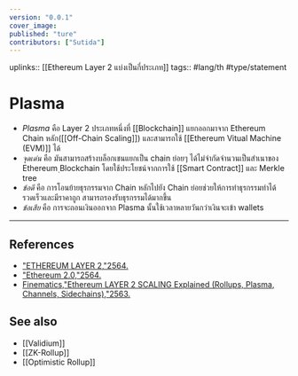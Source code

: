 ```yaml
---
version: "0.0.1"
cover_image:
published: "ture"
contributors: ["Sutida"]
---
```

uplinks:: [[Ethereum Layer 2 แบ่งเป็นกี่ประเภท]]
tags:: #lang/th #type/statement

# Plasma
- *Plasma*  คือ Layer 2 ประเภทหนึ่งที่ [[Blockchain]] แยกออกมาจาก Ethereum Chain หลัก([[Off-Chain Scaling]]) และสามารถใช้ [[Ethereum Vitual Machine (EVM)]] ได้
- *จุดเด่น* คือ มันสามารถสร้างบล็อกเชนแยกเป็น chain ย่อยๆ ได้ไม่จำกัดจำนวนเป็นสำเนาของ Ethereum ฺBlockchain โดยใช้ประโยชน์จากการใช้ [[Smart Contract]] และ Merkle tree
- *ข้อดี* คือ การโอนย้ายธุรกรรมจาก Chain หลักไปยัง Chain ย่อยช่วยให้การทำธุรกรรมทำได้รวดเร็วและมีราคาถูก สามารถรองรับธุรกรรมได้มากขึ้น 
- *ข้อเสีย* คือ การจะถอนเงินออกจาก Plasma นั้นใช้เวลาหลายวันกว่าเงินจะเข้า wallets
---
## References
- ["ETHEREUM LAYER 2,"2564.](https://academy.bitcoinaddict.org/what-is-ethereum-layer-2/)
- ["Ethereum 2.0,"2564.](https://www.efinancethai.com/Fintech/FintechMain.aspx?release=y&name=ft_202108041519)
- [Finematics,"Ethereum LAYER 2 SCALING Explained (Rollups, Plasma, Channels, Sidechains),"2563.](https://www.youtube.com/watch?v=BgCgauWVTs0&t=455s)
## See also
- [[Validium]]
- [[ZK-Rollup]]
- [[Optimistic Rollup]]






